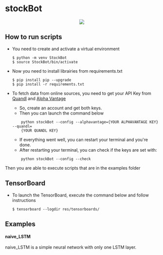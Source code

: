 stockBot
=====
<p align="center">
<img src="https://bullishbears.com/wp-content/uploads/2018/07/AI-TRADING-1.png">
</p>

How to run scripts
----

- You need to create and activate a virtual environment
    ```shell
    $ python -m venv StockBot
    $ source StockBot/bin/activate
    ```

- Now you need to install librairies from requirements.txt
    ```shell
    $ pip install pip --upgrade
    $ pip install -r requirements.txt
    ```

- To fetch data from online sources, you need to get your API Key from [Quandl](https://www.quandl.com/) and [Alpha Vantage](https://www.alphavantage.co/support/#api-key)
    - So, create an account and get both keys.
    - Then you can launch the command below
    ```shell
        python stockBot --config --alphavantage={YOUR ALPHAVANTAGE KEY} --quandl=
        {YOUR QUANDL KEY}
    ```
    - If everything went well, you can restart your terminal and you're done.
    - After restarting your terminal, you can check if the keys are set with:
    ```shell
        python stockBot --config --check
    ```

Then you are able to execute scripts that are in the examples folder

TensorBoard
----
- To launch the TensorBoard, execute the command below and follow instructions
    ```shell
    $ tensorboard --logdir res/tensorboards/
    ```


Examples
----
#### naive_LSTM

naive_LSTM is a simple neural network with only one LSTM layer.
